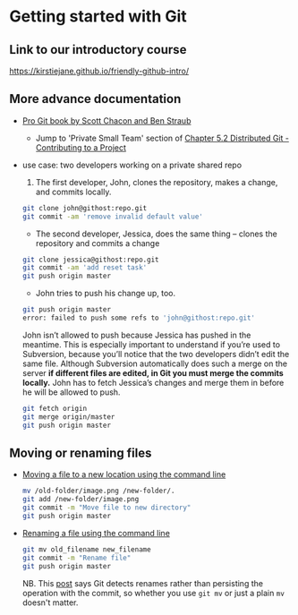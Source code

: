 # Getting started with Git

## Link to our introductory course
https://kirstiejane.github.io/friendly-github-intro/

## More advance documentation

- [Pro Git book by Scott Chacon and Ben Straub](https://git-scm.com/book/en/v2)
  - Jump to 'Private Small Team' section of [Chapter 5.2 Distributed Git - Contributing to a Project](https://git-scm.com/book/en/v2/Distributed-Git-Contributing-to-a-Project)

- use case: two developers working on a private shared repo
  1. The first developer, John, clones the repository, makes a change, and commits locally.
  ```bash
  git clone john@githost:repo.git
  git commit -am 'remove invalid default value'
  ```
  - The second developer, Jessica, does the same thing – clones the repository and commits a change
  ```bash
  git clone jessica@githost:repo.git
  git commit -am 'add reset task'
  git push origin master
  ```
  - John tries to push his change up, too.
  ```bash
  git push origin master
  error: failed to push some refs to 'john@githost:repo.git'
  ```
  John isn’t allowed to push because Jessica has pushed in the meantime. This is especially important to understand if you’re used to Subversion, because you’ll notice that the two developers didn’t edit the same file. Although Subversion automatically does such a merge on the server **if different files are edited, in Git you must merge the commits locally.** John has to fetch Jessica’s changes and merge them in before he will be allowed to push.
  ```bash
  git fetch origin
  git merge origin/master
  git push origin master
  ```

## Moving or renaming files

- [Moving a file to a new location using the command line](https://help.github.com/articles/moving-a-file-to-a-new-location-using-the-command-line/)
  ```bash
  mv /old-folder/image.png /new-folder/.
  git add /new-folder/image.png
  git commit -m "Move file to new directory"
  git push origin master
  ```
- [Renaming a file using the command line](https://help.github.com/articles/renaming-a-file-using-the-command-line/)
  ```bash
  git mv old_filename new_filename
  git commit -m "Rename file"
  git push origin master
  ```

  NB. This [post](http://stackoverflow.com/questions/2314652/is-it-possible-to-move-rename-files-in-git-and-maintain-their-history) says Git detects renames rather than persisting the operation with the commit, so whether you use `git mv` or just a plain `mv` doesn't matter.
